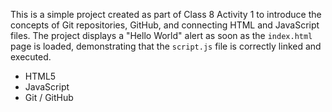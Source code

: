 This is a simple project created as part of Class 8 Activity 1 to introduce the concepts of Git repositories, GitHub, and connecting HTML and JavaScript files.
The project displays a "Hello World" alert as soon as the `index.html` page is loaded, demonstrating that the `script.js` file is correctly linked and executed.
* HTML5
* JavaScript
* Git / GitHub
